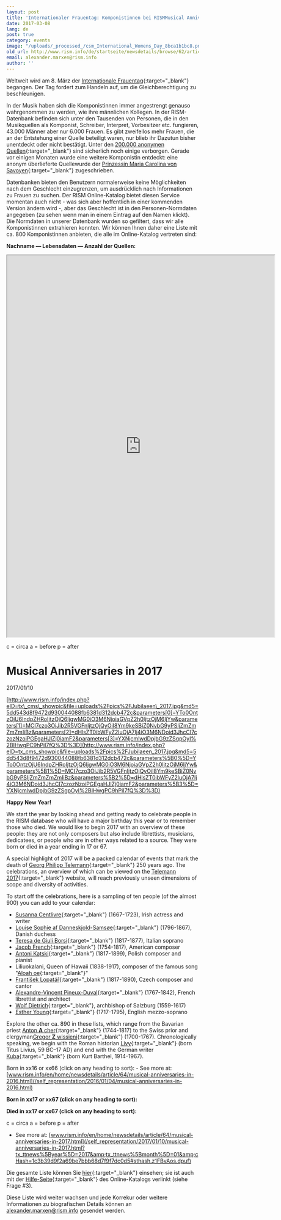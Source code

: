 ```yaml
---
layout: post
title: 'Internationaler Frauentag: Komponistinnen bei RISMMusical Anniversaries in 2017'
date: 2017-03-08
lang: de
post: true
category: events
image: "/uploads/_processed_/csm_International_Womens_Day_8bca1b1bc8.png"
old_url: http://www.rism.info/de/startseite/newsdetails/browse/62/article/64/international-womens-day-women-composers-in-rism.html
email: alexander.marxen@rism.info
author: ''
---
```



Weltweit wird am 8. März der [Internationale Frauentag](https://www.internationalwomensday.com/About){:target="_blank"} begangen. Der Tag fordert zum Handeln auf, um die Gleichberechtigung zu beschleunigen.

In der Musik haben sich die Komponistinnen immer angestrengt genauso wahrgenommen zu werden, wie ihre männlichen Kollegen. In der RISM-Datenbank befinden sich unter den Tausenden von Personen, die in den Musikquellen als Komponist, Schreiber, Interpret, Vorbesitzer etc. fungieren, 43.000 Männer aber nur 6.000 Frauen. Es gibt zweifellos mehr Frauen, die an der Entstehung einer Quelle beteiligt waren, nur blieb ihr Dazutun bisher unentdeckt oder nicht bestätigt. Unter den [200.000 anonymen Quellen](https://opac.rism.info/search?View=rism&author=anonymus){:target="_blank"} sind sicherlich noch einige verborgen. Gerade vor einigen Monaten wurde eine weitere Komponistin entdeckt: eine anonym überlieferte Quellewurde der [Prinzessin Maria Carolina von Savoyen](/rediscovered/2017/01/30/a-new-woman-composer-is-born.html){:target="_blank"} zugeschrieben.

Datenbanken bieten den Benutzern normalerweise keine Möglichkeiten nach dem Geschlecht einzugrenzen, um ausdrücklich nach Informationen zu Frauen zu suchen. Der RISM Online-Katalog bietet diesen Service momentan auch nicht - was sich aber hoffentlich in einer kommenden Version ändern wird -, aber das Geschlecht ist in den Personen-Normdaten angegeben (zu sehen wenn man in einem Eintrag auf den Namen klickt). Die Normdaten in unserer Datenbank wurden so gefiltert, dass wir alle Komponistinnen extrahieren konnten. Wir können Ihnen daher eine Liste mit ca. 800 Komponistinnen anbieten, die alle im Online-Katalog vertreten sind:

**Nachname — Lebensdaten — Anzahl der Quellen:**

<iframe src="https://docs.google.com/spreadsheets/d/e/2PACX-1vTTWAMOx1y2InkZOyHsA6g3y-qKLKpjFB4aBFTHMiAp-AA27ePArb1l81vGwCX8Z21IbTlpMQhYF2yY/pubhtml?gid=0&amp;single=true&amp;widget=true&amp;headers=false" width="700" height="1000"></iframe>






c = circa
a = before
p = after

# Musical Anniversaries in 2017

2017/01/10

[http://www.rism.info/index.php?eID=tx\_cms\_showpic&file=uploads%2Fpics%2FJubilaeen\_2017.jpg&md5=5dd543d8f9472d930044088fb6381d312dcb472c&parameters[0]=YTo0OntzOjU6IndpZHRoIjtzOjQ6IjgwMG0iO3M6NjoiaGVpZ2h0IjtzOjM6IjYw&parameters[1]=MCI7czo3OiJib2R5VGFnIjtzOjQyOiI8Ym9keSBiZ0NvbG9yPSIjZmZmZmZmIiBz&parameters[2]=dHlsZT0ibWFyZ2luOjA7Ij4iO3M6NDoid3JhcCI7czozNzoiPGEgaHJlZj0iamF2&parameters[3]=YXNjcmlwdDpjbG9zZSgpOyI%2BIHwgPC9hPiI7fQ%3D%3D](http://www.rism.info/index.php?eID=tx_cms_showpic&file=uploads%2Fpics%2FJubilaeen_2017.jpg&md5=5dd543d8f9472d930044088fb6381d312dcb472c&parameters%5B0%5D=YTo0OntzOjU6IndpZHRoIjtzOjQ6IjgwMG0iO3M6NjoiaGVpZ2h0IjtzOjM6IjYw&parameters%5B1%5D=MCI7czo3OiJib2R5VGFnIjtzOjQyOiI8Ym9keSBiZ0NvbG9yPSIjZmZmZmZmIiBz&parameters%5B2%5D=dHlsZT0ibWFyZ2luOjA7Ij4iO3M6NDoid3JhcCI7czozNzoiPGEgaHJlZj0iamF2&parameters%5B3%5D=YXNjcmlwdDpjbG9zZSgpOyI%2BIHwgPC9hPiI7fQ%3D%3D)

**Happy New Year!**

We start the year by looking ahead and getting ready to celebrate people in the RISM database who will have a major birthday this year or to remember those who died. We would like to begin 2017 with an overview of these people: they are not only composers but also include librettists, musicians, dedicatees, or people who are in other ways related to a source. They were born or died in a year ending in 17 or 67.

A special highlight of 2017 will be a packed calendar of events that mark the death of [Georg Philipp Telemann](https://opac.rism.info/search?View=rism&q=11862119X&Language=en){:target="_blank"} 250 years ago. The celebrations, an overview of which can be viewed on the [Telemann 2017](http://www.telemann2017.eu/en/){:target="_blank"} website, will reach previously unseen dimensions of scope and diversity of activities.

To start off the celebrations, here is a sampling of ten people (of the almost 900) you can add to your calendar:

- [Susanna Centlivre](https://opac.rism.info/search?View=rism&q=11866896X&Language=en){:target="_blank"} (1667-1723), Irish actress and writer
- [Louise Sophie af Danneskjold-Samsøe](https://opac.rism.info/search?View=rism&q=133824381&Language=en){:target="_blank"} (1796-1867), Danish duchess
- [Teresa de Giuli Borsi](https://opac.rism.info/search?View=rism&q=De+Giuli+Borsi+Teresa&Language=en){:target="_blank"} (1817-1877), Italian soprano
- [Jacob French](https://opac.rism.info/search?View=rism&q=121501213&Language=en){:target="_blank"} (1754-1817), American composer
- [Antoni Kątski](https://opac.rism.info/search?View=rism&q=116331623&Language=en){:target="_blank"} (1817-1899), Polish composer and pianist
- Liliuokalani, Queen of Hawaii (1838-1917), composer of the famous song "[Aloah oe](https://opac.rism.info/search?id=350001346&Language=en){:target="_blank"}"
- [František Lopatář](https://opac.rism.info/search?View=rism&q=Lopat%C3%A1%C5%99+Franti%C5%A1ek&Language=en){:target="_blank"} (1817-1890), Czech composer and cantor
- [Alexandre-Vincent Pineux-Duval](https://opac.rism.info/search?View=rism&q=104201088&Language=en){:target="_blank"} (1767-1842), French librettist and architect
- [Wolf Dietrich](https://opac.rism.info/search?View=rism&q=118597973&Language=en){:target="_blank"}, archbishop of Salzburg (1559-1617)
- [Esther Young](https://opac.rism.info/search?View=rism&q=Young+Esther&Language=en){:target="_blank"} (1717-1795), English mezzo-soprano

Explore the other ca. 890 in these lists, which range from the Bavarian priest [Anton **A** cher](https://opac.rism.info/search?View=rism&q=Acher+Anton&siglum=D-WEY&Language=en){:target="_blank"} (1744-1817) to the Swiss prior and clergyman[Gregor **Z** wissieni](https://opac.rism.info/search?View=rism&q=Zwissieni+Gregor&Language=en){:target="_blank"} (1700-1767). Chronologically speaking, we begin with the Roman historian [Livy](https://opac.rism.info/search?View=rism&q=118573624&Language=en){:target="_blank"} (born Titus Livius, 59 BC–17 AD) and end with the German writer [Kuba](https://opac.rism.info/search?View=rism&q=118567349&Language=en){:target="_blank"} (born Kurt Barthel, 1914-1967).

Born in xx16 or xx66 (click on any heading to sort): - See more at: [www.rism.info/en/home/newsdetails/article/64/musical-anniversaries-in-2016.html](/self_representation/2016/01/04/musical-anniversaries-in-2016.html)

**Born in xx17 or xx67 (click on any heading to sort):**

**Died in xx17 or xx67 (click on any heading to sort):**

c = circa
a = before
p = after

- See more at: [www.rism.info/en/home/newsdetails/article/64/musical-anniversaries-in-2017.html](/self_representation/2017/01/10/musical-anniversaries-in-2017.html?tx_ttnews%5Byear%5D=2017&amp;tx_ttnews%5Bmonth%5D=01&amp;cHash=1c3b39d9f2a69be7bbb68d7f9f7dc0d5#sthash.z1FBvAos.dpuf)



Die gesamte Liste können Sie [hier](https://docs.google.com/spreadsheets/d/1CsgG08vTu8wL8_K7EDNMlJ7QG904qEwy4vpkvrPBp6g/edit?usp=sharing){:target="_blank"} einsehen; sie ist auch mit der [Hilfe-Seite](https://opac.rism.info/index.php?id=4&L=1#c147){:target="_blank"} des Online-Katalogs verlinkt (siehe Frage #3).

Diese Liste wird weiter wachsen und jede Korrekur oder weitere Informationen zu biografischen Details können an [alexander.marxen@rism.info](mailto:alexander.marxen@rism.info "Opens window for sending email") gesendet werden.

<script type="text/javascript">var switchTo5x=true;</script><script type="text/javascript" src="http://w.sharethis.com/button/buttons.js"></script><script type="text/javascript">stLight.options({publisher: "9b601438-1ce1-49d8-bfd7-9cff5df54c17", doNotHash: false, doNotCopy: false, hashAddressBar: false});</script>


